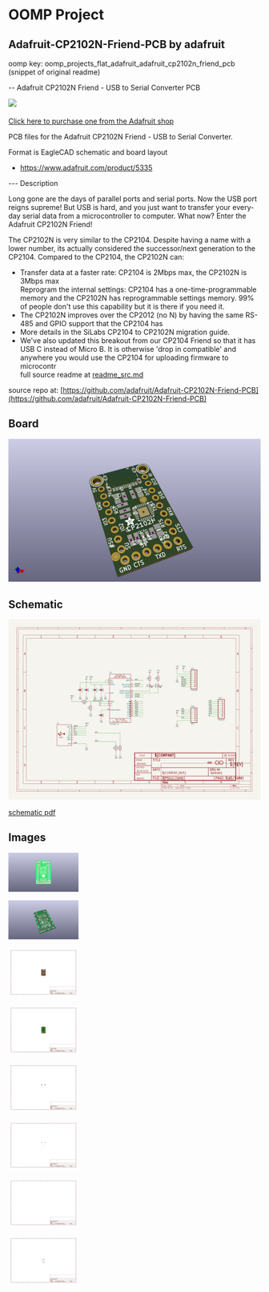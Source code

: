 # OOMP Project  
## Adafruit-CP2102N-Friend-PCB  by adafruit  
  
oomp key: oomp_projects_flat_adafruit_adafruit_cp2102n_friend_pcb  
(snippet of original readme)  
  
-- Adafruit CP2102N Friend - USB to Serial Converter PCB  
  
<a href="http://www.adafruit.com/products/5335"><img src="assets/5335.jpg?raw=true" width="500px"><br/>  
Click here to purchase one from the Adafruit shop</a>  
  
PCB files for the Adafruit CP2102N Friend - USB to Serial Converter.   
  
Format is EagleCAD schematic and board layout  
* https://www.adafruit.com/product/5335  
  
--- Description  
  
  
Long gone are the days of parallel ports and serial ports. Now the USB port reigns supreme! But USB is hard, and you just want to transfer your every-day serial data from a microcontroller to computer. What now? Enter the Adafruit CP2102N Friend!  
  
The CP2102N is very similar to the CP2104. Despite having a name with a lower number, its actually considered the successor/next generation to the CP2104. Compared to the CP2104, the CP2102N can:  
  
* Transfer data at a faster rate: CP2104 is 2Mbps max, the CP2102N is 3Mbps max  
Reprogram the internal settings: CP2104 has a one-time-programmable memory and the CP2102N has reprogrammable settings memory. 99% of people don't use this capability but it is there if you need it.  
* The CP2102N improves over the CP2012 (no N) by having the same RS-485 and GPIO support that the CP2104 has  
* More details in the SiLabs CP2104 to CP2102N migration guide.  
* We've also updated this breakout from our CP2104 Friend so that it has USB C instead of Micro B. It is otherwise 'drop in compatible' and anywhere you would use the CP2104 for uploading firmware to microcontr  
  full source readme at [readme_src.md](readme_src.md)  
  
source repo at: [https://github.com/adafruit/Adafruit-CP2102N-Friend-PCB](https://github.com/adafruit/Adafruit-CP2102N-Friend-PCB)  
## Board  
  
[![working_3d.png](working_3d_600.png)](working_3d.png)  
## Schematic  
  
[![working_schematic.png](working_schematic_600.png)](working_schematic.png)  
  
[schematic pdf](working_schematic.pdf)  
## Images  
  
[![working_3D_bottom.png](working_3D_bottom_140.png)](working_3D_bottom.png)  
  
[![working_3D_top.png](working_3D_top_140.png)](working_3D_top.png)  
  
[![working_assembly_page_01.png](working_assembly_page_01_140.png)](working_assembly_page_01.png)  
  
[![working_assembly_page_02.png](working_assembly_page_02_140.png)](working_assembly_page_02.png)  
  
[![working_assembly_page_03.png](working_assembly_page_03_140.png)](working_assembly_page_03.png)  
  
[![working_assembly_page_04.png](working_assembly_page_04_140.png)](working_assembly_page_04.png)  
  
[![working_assembly_page_05.png](working_assembly_page_05_140.png)](working_assembly_page_05.png)  
  
[![working_assembly_page_06.png](working_assembly_page_06_140.png)](working_assembly_page_06.png)  
